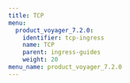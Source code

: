 ```yaml
---
title: TCP
menu:
  product_voyager_7.2.0:
    identifier: tcp-ingress
    name: TCP
    parent: ingress-guides
    weight: 20
menu_name: product_voyager_7.2.0
---
```


